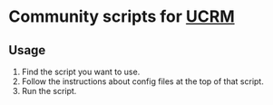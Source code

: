 Community scripts for [UCRM](https://ucrm.ubnt.com/)
====



Usage
----

1. Find the script you want to use.
2. Follow the instructions about config files at the top of that script.
3. Run the script.

